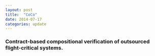 ```yaml
---
layout: post
title:  "CoCo"
date: 2014-07-17
categories: update
---
```


### Contract-based compositional verification of outsourced flight-critical systems.
